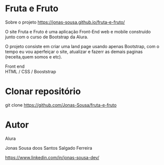 <h1>Fruta e Fruto</h1>

Sobre o projeto
https://jonas-sousa.github.io/fruta-e-fruto/

O site Fruta e Fruto é uma aplicação Front-End web e mobile construído junto com o curso de Bootstrap da Alura.

O projeto consiste em criar uma land page usando apenas Bootstrap, com o tempo eu vou aperfeiçar o site, atualizar e fazerr as demais paginas (receita,quem somos e etc).

Front end <br>
HTML / CSS / Booststrap


# Clonar repositório
git clone
https://github.com/Jonas-Sousa/fruta-e-fruto

# Autor<br>
Alura <br>

Jonas Sousa doos Santos Salgado Ferreira<br>

https://www.linkedin.com/in/jonas-sousa-dev/
